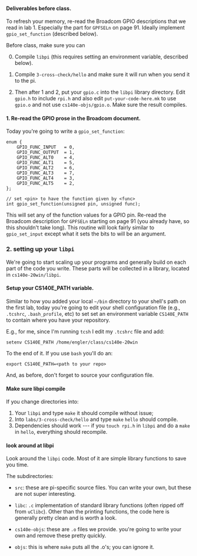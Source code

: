 #### Deliverables before class.

To refresh your memory, re-read the Broadcom GPIO descriptions that
we read in lab 1.  Especially the part for `GPFSELn` on page 91.
Ideally implement `gpio_set_function` (described below).

Before class, make sure you can 

  0. Compile `libpi` (this requires setting an environment variable, 
     described below).

  1. Compile `3-cross-check/hello` and make sure it will run when you
     send it to the pi.

  2. Then after 1 and 2, put your `gpio.c` into the `libpi` library
     directory.  Edit `gpio.h` to include `rpi.h` and also
     edit `put-your-code-here.mk` to use `gpio.o` and not use
     `cs140e-objs/gpio.o`.  Make sure the result compiles.

#### 1. Re-read the GPIO prose in the Broadcom document.

Today you're going to write a `gpio_set_function`:

    enum {
        GPIO_FUNC_INPUT   = 0,
        GPIO_FUNC_OUTPUT  = 1,
        GPIO_FUNC_ALT0    = 4,
        GPIO_FUNC_ALT1    = 5,
        GPIO_FUNC_ALT2    = 6,
        GPIO_FUNC_ALT3    = 7,
        GPIO_FUNC_ALT4    = 3,
        GPIO_FUNC_ALT5    = 2,
    };

    // set <pin> to have the function given by <func>
    int gpio_set_function(unsigned pin, unsigned func);

This will set any of the function values for a GPIO pin.  Re-read the
Broadcom description for `GPFSELn` starting on page 91 (you already have,
so this shouldn't take long).  This routine will look fairly similar to
`gpio_set_input` except what it sets the bits to will be an argument.

### 2. setting up your `libpi`

We're going to start scaling up your programs and generally build on
each part of the code you write.    These parts will be collected in
a library, located in `cs140e-20win/libpi`.

#### Setup your  CS140E_PATH variable.

Similar to how you added your local `~/bin` directory to your
shell's path on the first lab, today you're going to edit your
shell configuration file (e.g., `.tcshrc`, `.bash_profile`, etc)
to set set an environment variable `CS140E_PATH` to contain where
you have your repository.

E.g., for me, since I'm running `tcsh` I edit my `.tcshrc` file and
add:

    setenv CS140E_PATH /home/engler/class/cs140e-20win

To the end of it.  If you use `bash` you'll do an:

    export CS140E_PATH=<path to your repo>

And, as before, don't forget to source your configuration file.


#### Make sure libpi compile

If you change directories into:
   1. Your `libpi` and type `make` it should compile without issue;
   2. Into `labs/3-cross-check/hello` and type `make` `hello` should compile.
   3. Dependencies should work --- if you `touch rpi.h` in `libpi` and do 
      a `make` in `hello`, everything should recompile.

#### look around at libpi

Look around the `libpi` code.  Most of it are simple library functions
to save you time.

The subdirectories:
  - `src`: these are pi-specific source files.  You can write your own, but
    these are not super interesting.

  - `libc`: `.c` implementation of standard library functions (often
    ripped off from `uClibc`).   Other than the printing functions,
    the code here is generally pretty clean and is worth a look.

  - `cs140e-objs`: these are `.o` files we provide.  you're going to
    write your own and remove these pretty quickly.

  - `objs`: this is where `make` puts all the .o's; you can ignore it.
